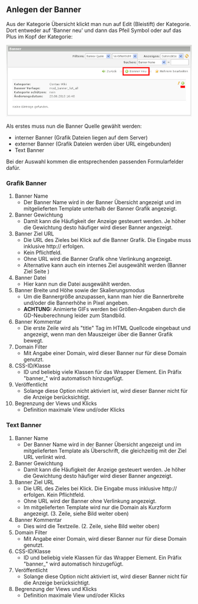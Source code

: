 ## Anlegen der Banner

Aus der Kategorie Übersicht klickt man nun auf Edit (Bleistift) der Kategorie.
Dort entweder auf 'Banner neu' und dann das Pfeil Symbol oder auf das Plus im
Kopf der Kategorie:

![Anlegen eines Banners](images/banner_de_backend_banner_neu.jpg)

Als erstes muss nun die Banner Quelle gewählt werden:

* interner Banner (Grafik Dateien liegen auf dem Server)
* externer Banner (Grafik Dateien werden über URL eingebunden)
* Text Banner

Bei der Auswahl kommen die entsprechenden passenden Formularfelder dafür.


### Grafik Banner

1. Banner Name
    * Der Banner Name wird in der Banner Übersicht angezeigt und im
    mitgelieferten Template unterhalb der Banner Grafik angezeigt.
2. Banner Gewichtung
    * Damit kann die Häufigkeit der Anzeige gesteuert werden. Je höher die
    Gewichtung desto häufiger wird dieser Banner angezeigt.
3. Banner Ziel URL
    * Die URL des Zieles bei Klick auf die Banner Grafik. Die Eingabe muss
    inklusive http:// erfolgen.
    * Kein Pflichtfeld.
    * Ohne URL wird die Banner Grafik ohne Verlinkung angezeigt.
    * Alternative kann auch ein internes Ziel ausgewählt werden (Banner Ziel Seite )
4. Banner Datei
    * Hier kann nun die Datei ausgewählt werden.
5. Banner Breite und Höhe sowie der Skalierungsmodus
    * Um die Bannergröße anzupassen, kann man hier die Bannerbreite und/oder die
    Bannerhöhe in Pixel angeben.
    * **ACHTUNG:** Animierte GIFs werden bei Größen-Angaben durch die
    GD-Neuberechnung leider zum Standbild.
6. Banner Kommentar
    * Die erste Zeile wird als "title" Tag im HTML Quellcode eingebaut und
    angezeigt, wenn man den Mauszeiger über die Banner Grafik bewegt.
7. Domain Filter
    * Mit Angabe einer Domain, wird dieser Banner nur für diese Domain genutzt.
8. CSS-ID/Klasse
    * ID und beliebig viele Klassen für das Wrapper Element.
    Ein Präfix "banner_" wird automatisch hinzugefügt.
9. Veröffentlicht
    * Solange diese Option nicht aktiviert ist, wird dieser Banner nicht für
    die Anzeige berücksichtigt.
10. Begrenzung der Views und Klicks
    * Definition maximale View und/oder Klicks


### Text Banner

1. Banner Name
    * Der Banner Name wird in der Banner Übersicht angezeigt und im
    mitgelieferten Template als Überschrift, die gleichzeitig mit der Ziel URL
    verlinkt wird.
2. Banner Gewichtung
    * Damit kann die Häufigkeit der Anzeige gesteuert werden. Je höher die
    Gewichtung desto häufiger wird dieser Banner angezeigt.
4. Banner Ziel URL
    * Die URL des Zieles bei Klick. Die Eingabe muss inklusive http:// erfolgen.
    Kein Pflichtfeld.
    * Ohne URL wird der Banner ohne Verlinkung angezeigt.
    * Im mitgelieferten Template wird nur die Domain als Kurzform angezeigt.
    (3. Zeile, siehe Bild weiter oben)
5. Banner Kommentar
    * Dies wird die Textzeile. (2. Zeile, siehe Bild weiter oben)
6. Domain Filter
    * Mit Angabe einer Domain, wird dieser Banner nur für diese Domain genutzt.
7. CSS-ID/Klasse
    * ID und beliebig viele Klassen für das Wrapper Element.
    Ein Präfix "banner_" wird automatisch hinzugefügt.
8. Veröffentlicht
    * Solange diese Option nicht aktiviert ist, wird dieser Banner nicht für
    die Anzeige berücksichtigt.
9. Begrenzung der Views und Klicks
    * Definition maximale View und/oder Klicks
